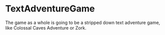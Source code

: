 # TextAdventureGame
The game as a whole is going to be a stripped down text adventure game, like Colossal Caves Adventure or Zork.
